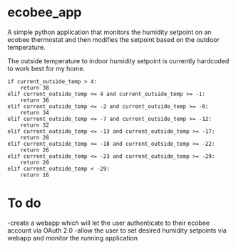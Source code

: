 # ecobee_app

A simple python application that monitors the humidity setpoint on an ecobee thermostat and then modifies the setpoint based on the outdoor temperature. 

The outside temperature to indoor humidity setpoint is currently hardcoded to work best for my home.


    if current_outside_temp > 4:
        return 38
    elif current_outside_temp <= 4 and current_outside_temp >= -1:
        return 36
    elif current_outside_temp <= -2 and current_outside_temp >= -6:
        return 34
    elif current_outside_temp <= -7 and current_outside_temp >= -12:
        return 32
    elif current_outside_temp <= -13 and current_outside_temp >= -17:
        return 28
    elif current_outside_temp <= -18 and current_outside_temp >= -22:
        return 26
    elif current_outside_temp <= -23 and current_outside_temp >= -29:
        return 20
    elif current_outside_temp < -29:
        return 16


# To do
-create a webapp which will let the user authenticate to their ecobee account via OAuth 2.0 
-allow the user to set desired humidity setpoints via webapp and monitor the running application 
